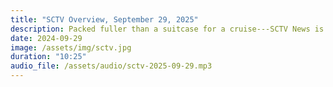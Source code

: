 ```yaml
---
title: "SCTV Overview, September 29, 2025"
description: Packed fuller than a suitcase for a cruise---SCTV News is full of interesting stories for you. Meet the Author Denis Joseph Stemmle; view the Hollywood Sun City style movie premiere; and check in on the Arts Center's latest production.  Learn about the development surrounding Sun City , meet our Sun City Wood Chicks and get a sneak peek at the Lakehouse renovation.
date: 2024-09-29
image: /assets/img/sctv.jpg
duration: "10:25"
audio_file: /assets/audio/sctv-2025-09-29.mp3
---
```

